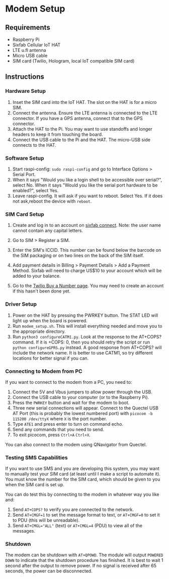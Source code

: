 # Modem Setup

## Requirements

- Raspberry Pi
- Sixfab Cellular IoT HAT
- LTE u.fl antenna
- Micro USB cable
- SIM card (Twilio, Hologram, local IoT compatible SIM card)

## Instructions

### Hardware Setup

1. Inset the SIM card into the IoT HAT. The slot on the HAT is for a micro SIM.
1. Connect the antenna. Ensure the LTE antenna is connected to the LTE connector. If you have a GPS antenna, connect that to the GPS connector.
1. Attach the HAT to the Pi. You may want to use standoffs and longer headers to keep it from touching the board.
1. Connect the USB cable to the Pi and the HAT. The micro-USB side connects to the HAT.

### Software Setup

1. Start raspi-config: `sudo raspi-config` and go to Interface Options > Serial Port.
1. When it says "Would you like a login shell to be accessible over serial?", select No. When it says "Would you like the serial port hardware to be enabled?", select Yes.
1. Leave raspi-config. It will ask if you want to reboot. Select Yes. If it does not ask,reboot the device with `reboot`.

### SIM Card Setup

1. Create and log in to an account on [sixfab connect](https://connect.sixfab.com). Note: the user name cannot contain any capital letters.
1. Go to SIM > Register a SIM.
1. Enter the SIM's ICCID. This number can be found below the barcode on the SIM packaging or on two lines on the back of the SIM itself.
1. Add payment details in Billing > Payment Details > Add a Payment Method. Sixfab will need to charge US$10 to your account which will be added to your balance.

1. Go to the [Twilio Buy a Number page](https://www.twilio.com/console/phone-numbers/search). You may need to create an account if this hasn't been done yet.

### Driver Setup

1. Power on the HAT by pressing the PWRKEY button. The STAT LED will light up when the board is powered.
1. Run `modem_setup.sh`. This will install everything needed and move you to the appropriate directory.
1. Run `python3 configureCATM1.py`. Look at the response to the AT+COPS? command. If it is +COPS: 0, then you should retry the script or run `python configureGPRS.py` instead. A good response from AT+COPS? will include the network name. It is better to use CATM1, so try different locations for better signal if you can.

### Connecting to Modem from PC

If you want to connect to the modem from a PC, you need to:

1. Connect the 5V and Vbus jumpers to allow power through the USB.
1. Connect the USB cable to your computer (or to the Raspberry Pi).
1. Press the `PWRKEY` button and wait for the modem to boot.
1. Three new serial connections will appear. Connect to the Quectel USB AT Port (this is probably the lowest numbered port) with `picocom -b 115200 /dev/ttyX` where `X` is the port number.
1. Type `ATE1` and press enter to turn on command echo.
1. Send any commands that you need to send.
1. To exit picocom, press `Ctrl+A` `Ctrl+X`.

You can also connect to the modem using QNavigator from Quectel.

### Testing SMS Capabilities

If you want to use SMS and you are developing this system, you may want to manually test your SIM card (at least until I make a script to automate it).
You must know the number for the SIM card, which should be given to you when the SIM card is set up.

You can do test this by connecting to the modem in whatever way you like and:

1. Send `AT+COPS?` to verify you are connected to the network.
1. Send `AT+CMGF=1` to set the message format to text, or `AT+CMGF=0` to set it to PDU (this will be unreadable).
1. Send `AT+CMGL="ALL"` (text) or `AT+CMGL=4` (PDU) to view all of the messages.

<!-- TODO find how to send SMS maybe even try using skinny sim -->

### Shutdown

The modem can be shutdown with `AT+QPOWD`.
The module will output `POWERED DOWN` to indicate that the shutdown procedure has finished.
It is best to wait 1 second after the output to remove power.
If no signal is received after 65 seconds, the power can be disconnected.
